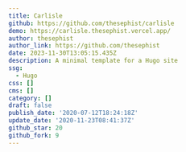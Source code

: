```yaml
---
title: Carlisle
github: https://github.com/thesephist/carlisle
demo: https://carlisle.thesephist.vercel.app/
author: thesephist
author_link: https://github.com/thesephist
date: 2023-11-30T13:05:15.435Z
description: A minimal template for a Hugo site
ssg:
  - Hugo
css: []
cms: []
category: []
draft: false
publish_date: '2020-07-12T18:24:18Z'
update_date: '2020-11-23T08:41:37Z'
github_star: 20
github_fork: 9
---
```

